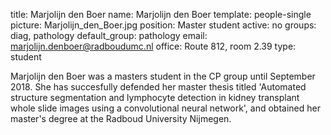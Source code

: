 title: Marjolijn den Boer
name: Marjolijn den Boer
template: people-single
picture: Marjolijn_den_Boer.jpg
position: Master student
active: no
groups: diag, pathology
default_group: pathology
email: marjolijn.denboer@radboudumc.nl
office: Route 812, room 2.39
type: student

Marjolijn den Boer was a masters student in the CP group until September 2018. She has succesfully defended her master thesis titled 'Automated structure segmentation and lymphocyte detection in kidney transplant whole slide images using a convolutional neural network', and obtained her master's degree at the Radboud University Nijmegen.
